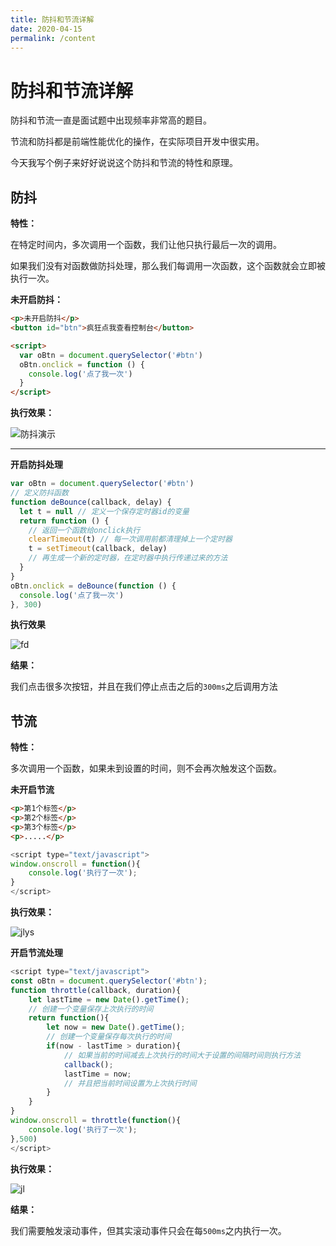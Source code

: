 ```yaml
---
title: 防抖和节流详解
date: 2020-04-15
permalink: /content
---
```


# 防抖和节流详解

防抖和节流一直是面试题中出现频率非常高的题目。

节流和防抖都是前端性能优化的操作，在实际项目开发中很实用。

今天我写个例子来好好说说这个防抖和节流的特性和原理。

## 防抖

**特性：**

在特定时间内，多次调用一个函数，我们让他只执行最后一次的调用。

如果我们没有对函数做防抖处理，那么我们每调用一次函数，这个函数就会立即被执行一次。

**未开启防抖：**

```html
<p>未开启防抖</p>
<button id="btn">疯狂点我查看控制台</button>
```

```html
<script>
  var oBtn = document.querySelector('#btn')
  oBtn.onclick = function () {
    console.log('点了我一次')
  }
</script>
```

**执行效果：**

![防抖演示](http://cdn.bingkele.cc/Fhg9kJUJNy4LIgmu18X_bhV8EtWS)

---

**开启防抖处理**

```js
var oBtn = document.querySelector('#btn')
// 定义防抖函数
function deBounce(callback, delay) {
  let t = null // 定义一个保存定时器id的变量
  return function () {
    // 返回一个函数给onclick执行
    clearTimeout(t) // 每一次调用前都清理掉上一个定时器
    t = setTimeout(callback, delay)
    // 再生成一个新的定时器，在定时器中执行传递过来的方法
  }
}
oBtn.onclick = deBounce(function () {
  console.log('点了我一次')
}, 300)
```

**执行效果**

![fd](http://cdn.bingkele.cc/Ft1tKy2JCHpY19sNXGJeMrogULQd)

**结果：**

我们点击很多次按钮，并且在我们停止点击之后的`300ms`之后调用方法

## 节流

**特性：**

多次调用一个函数，如果未到设置的时间，则不会再次触发这个函数。

**未开启节流**

```html
<p>第1个标签</p>
<p>第2个标签</p>
<p>第3个标签</p>
<p>.....</p>
```

```js
<script type="text/javascript">
window.onscroll = function(){
	console.log('执行了一次');
}
</script>
```

**执行效果：**

![jlys](http://cdn.bingkele.cc/FiSBWOSpX1mW7uApfPQo6zpnqGy4)

**开启节流处理**

```js
<script type="text/javascript">
const oBtn = document.querySelector('#btn');
function throttle(callback, duration){
	let lastTime = new Date().getTime();
    // 创建一个变量保存上次执行的时间
	return function(){
		let now = new Date().getTime();
        // 创建一个变量保存每次执行的时间
		if(now - lastTime > duration){
            // 如果当前的时间减去上次执行的时间大于设置的间隔时间则执行方法
			callback();
			lastTime = now;
            // 并且把当前时间设置为上次执行时间
		}
	}
}
window.onscroll = throttle(function(){
	console.log('执行了一次');
},500)
</script>
```

**执行效果：**

![jl](http://cdn.bingkele.cc/FrhybP-sMC-K66FCTN1WyEYwSYCs)

**结果：**

我们需要触发滚动事件，但其实滚动事件只会在每`500ms`之内执行一次。
